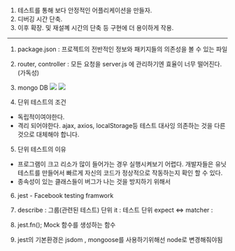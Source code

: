 1. 테스트를 통해 보다 안정적인 어플리케이션을 만들자.
2. 디버깅 시간 단축.
3. 이후 확장. 및 재설꼐 시간의 단축 등 구현에 더 용이하게 작용.

----------------------

1. package.json : 프로젝트의 전반적인 정보와 패키지들의 의존성을 볼 수 있는 파일

2. router, controller : 모든 요청을 server.js 에 관리하기엔 효율이 너무 떨어진다. (가독성)

3. mongo DB
![](https://i.imgur.com/MbiORxU.png)
![](https://i.imgur.com/L4d0kWj.png)

4. 단위 테스트의 조건
 - 독립적이여야한다.
 - 격리 되어야한다. ajax, axios, localStorage등 테스트 대사잉 의존하는 것을 다른 것으로 대체해야 합니다.

5. 단위 테스트의 이유
 - 프로그램이 크고 리소가 많이 들어가는 경우 실행시켜보기 어렵다. 개발자들은 유닛테스트를 만들어서 빠르게 자신의 코드가 정상적으로 작동하는지 확인 할 수 있다.
 - 종속성이 있는 클래스들이 버그가 나는 것을 방지하기 위해서

6. jest - Facebook testing framwork

7. describe : 그룹(관련된 테스트) 단위
    it : 테스트 단위
    expect <=> matcher : 

8. jest.fn(); Mock 함수를 생성하는 함수 

9. jest의 기본환경은 jsdom , mongoose를 사용하기위해선 node로 변경해줘야됨